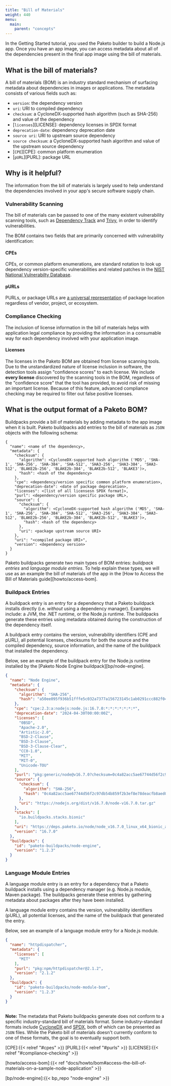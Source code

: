 ```yaml
---
title: "Bill of Materials"
weight: 440
menu:
  main:
    parent: "concepts"
---
```


In the Getting Started tutorial, you used the Paketo builder to build a Node.js app. Once you have an app image, you can access metadata about all of the dependencies present in the final app image using the bill of materials.

## What is the bill of materials?

A bill of materials (BOM) is an industry standard mechanism of surfacing metadata about dependencies in images or applications. The metadata consists of various fields such as:
* `version`: the dependency version
* `uri`: URI to compiled dependency
* `checksum`: a CycloneDX-supported hash algorithm (such as SHA-256) and value of the dependency
* [`licenses`][LICENSE]: dependency licenses in SPDX format
* `deprecation-date`: dependency deprecation date
* `source uri`: URI to upstream source dependency
* `source checksum`: a CycloneDX-supported hash algorithm and value of the upstream source dependency
* [`CPE`][CPE]: common platform enumeration
* [`pURL`][PURL]: package URL

## Why is it helpful?

The information from the bill of materials is largely used to help understand the dependencies involved in your app's secure software supply chain.

### Vulnerability Scanning
The bill of materials can be passed to one of the many existent vulnerability scanning tools, such as [Dependency Track][tool/dependency-track] and [Trivy][tool/trivy], in order to identify vulnerabilities.

The BOM contains two fields that are primarily concerned with vulnerability identification:

#### CPEs
CPEs, or common platform enumerations, are standard notation to look up dependency version-specific vulnerabilities and related patches in the [NIST National Vulnerabilty Database][NIST].

#### pURLs
PURLs, or package URLs are [a universal representation][PURL definition] of package location regardless of vendor, project, or ecosystem.

### Compliance Checking
The inclusion of license information in the bill of materials helps with application legal compliance by providing the information in a consumable way for each dependency involved with your application image.

#### Licenses
The licenses in the Paketo BOM are obtained from license scanning tools. Due to the unstandardized nature of license inclusion in software, the detection tools assign "confidence scores" to each license. We include **every license** discovered by the scanning tools in the BOM, regardless of the "confidence score" that the tool has provided, to avoid risk of missing an important license. Because of this feature, advanced compliance checking may be required to filter out false positive licenses.

## What is the output format of a Paketo BOM?

Buildpacks provide a bill of materials by adding metadata to the app image when it is built. Paketo buildpacks add entries to the bill of materials as `JSON` objects with the following schema:

```plain
{
  "name": <name of the dependency>,
  "metadata": {
    "checksum": {
      "algorithm": <CycloneDX-supported hash algorithm ('MD5', 'SHA-1', 'SHA-256', 'SHA-384', 'SHA-512', 'SHA3-256', 'SHA3-384', 'SHA3-512', 'BLAKE2b-256', 'BLAKE2b-384', 'BLAKE2b-512', 'BLAKE3')>,
      "hash": <hash of the dependency>
    },
    "cpe": <dependency/version specific common platform enumeration>,
    "deprecation-date": <date of package deprecation>,
    "licenses": <[list of all licensesn SPDX format]>,
    "purl": <dependency/version specific package URL>,
    "source": {
      "checksum": {
        "algorithm": <CycloneDX-supported hash algorithm ('MD5', 'SHA-1', 'SHA-256', 'SHA-384', 'SHA-512', 'SHA3-256', 'SHA3-384', 'SHA3-512', 'BLAKE2b-256', 'BLAKE2b-384', 'BLAKE2b-512', 'BLAKE3')>,
        "hash": <hash of the dependency>
      },
      "uri": <package upstream source URI>
    },
    "uri": "<compiled package URI>",
    "version": <dependency version>
  }
}
```

Paketo buildpacks generate two main types of BOM entries: _buildpack entries_ and _language module entries_. To help explain these types, we will use as an example the bill of materials of the app in the [How to Access the Bill of Materials guide][howto/access-bom].

### Buildpack Entries

A buildpack entry is an entry for a dependency that a Paketo buildpack installs directly (i.e. _without_ using a dependency manager). Examples include: a JVM, the .NET runtime, or the Node.js runtime. The buildpacks generate these entries using metadata obtained during the construction of the dependency itself.

A buildpack entry contains the version, vulnerability identifiers (CPE and pURL), all potential licenses, checksums for both the source and the compiled dependency, source information, and the name of the buildpack that installed the dependency.

Below, see an example of the buildpack entry for the Node.js runtime installed by the [Paketo Node Engine buildpack][bp/node-engine].

```json
{
  "name": "Node Engine",
  "metadata": {
    "checksum": {
      "algorithm": "SHA-256",
      "hash": "a50ee095f936b51fffe5c032a7377a156723145c1ab0291ccc882f04719f1b54"
    },
    "cpe": "cpe:2.3:a:nodejs:node.js:16.7.0:*:*:*:*:*:*:*",
    "deprecation-date": "2024-04-30T00:00:00Z",
    "licenses": [
      "0BSD",
      "Apache-2.0",
      "Artistic-2.0",
      "BSD-2-Clause",
      "BSD-3-Clause",
      "BSD-3-Clause-Clear",
      "CC0-1.0",
      "MIT",
      "MIT-0",
      "Unicode-TOU"
    ],
    "purl": "pkg:generic/node@v16.7.0?checksum=0c4a82acc5ae67744d56f2c97db54b859f2b3ef8e78deacfb8aed0ed4c7cb690&download_url=https://nodejs.org/dist/v16.7.0/node-v16.7.0.tar.gz",
    "source": {
      "checksum": {
        "algorithm": "SHA-256",
        "hash": "0c4a82acc5ae67744d56f2c97db54b859f2b3ef8e78deacfb8aed0ed4c7cb690"
      },
      "uri": "https://nodejs.org/dist/v16.7.0/node-v16.7.0.tar.gz"
    },
    "stacks": [
      "io.buildpacks.stacks.bionic"
    ],
    "uri": "https://deps.paketo.io/node/node_v16.7.0_linux_x64_bionic_a50ee095.tgz",
    "version": "16.7.0"
  },
  "buildpacks": {
    "id": "paketo-buildpacks/node-engine",
    "version": "1.2.3"
  }
}
```

### Language Module Entries
A language module entry is an entry for a dependency that a Paketo buildpack installs using a dependency manager (e.g. Node.js module, Maven package). The buildpacks generate these entries by gathering metadata about packages after they have been installed.

A language module entry contains the version, vulnerability identifiers (pURL), all potential licenses, and the name of the buildpack that generated the entry.

Below, see an example of a language module entry for a Node.js module.

```json
{
  "name": "httpdispatcher",
  "metadata": {
    "licenses": [
      "MIT"
    ],
    "purl": "pkg:npm/httpdispatcher@2.1.2",
    "version": "2.1.2"
  },
  "buildpack": {
    "id": "paketo-buildpacks/node-module-bom",
    "version": "1.2.3"
  }
}
```
##
**Note:** The metadata that Paketo buildpacks generate does not conform to a specific industry-standard bill of materials format. Some industry-standard formats include [CycloneDX][format/cyclonedx] and [SPDX][format/spdx], both of which can be presented as `JSON` files. While the Paketo bill of materials doesn't currently conform to one of these formats, the goal is to eventually support both.

<!-- References -->
[CPE]:{{< relref "#cpes" >}}
[PURL]:{{< relref "#purls" >}}
[LICENSE]:{{< relref "#compliance-checking" >}}

[howto/access-bom]:{{< ref "docs/howto/bom#access-the-bill-of-materials-on-a-sample-node-application" >}}

[tool/dependency-track]:https://dependencytrack.org/
[tool/trivy]:https://github.com/aquasecurity/trivy

[format/cyclonedx]:https://cyclonedx.org/
[format/spdx]:https://spdx.dev/

[bp/node-engine]:{{< bp_repo "node-engine" >}}

[NIST]:https://nvd.nist.gov/products/cpe/search
[PURL definition]:https://github.com/package-url/purl-spec
